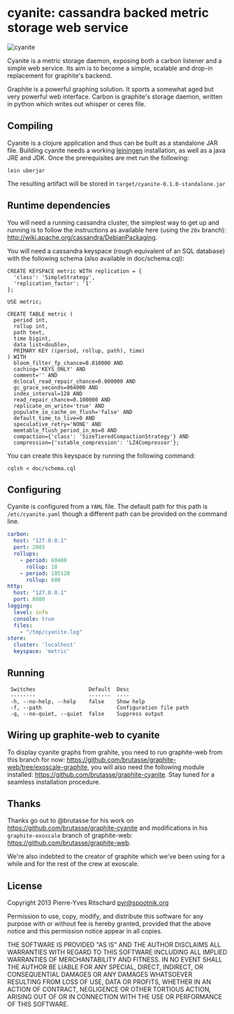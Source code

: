 cyanite: cassandra backed metric storage web service
====================================================

![cyanite](http://upload.wikimedia.org/wikipedia/commons/thumb/0/00/Kyanite_crystals.jpg/320px-Kyanite_crystals.jpg)

Cyanite is a metric storage daemon, exposing both
a carbon listener and a simple web service. Its aim is
to become a simple, scalable and drop-in replacement for
graphite's backend.

Graphite is a powerful graphing solution. It sports a somewhat aged but
very powerful web interface. Carbon is graphite's storage daemon,
written in python which writes out whisper or ceres file.

## Compiling

Cyanite is a clojure application and thus can be built as a standalone JAR file.
Building cyanite needs a working [leiningen](http://leiningen.org) installation,
as well as a java JRE and JDK. Once the prerequisites are met run the following:

```
lein uberjar
```

The resulting artifact will be stored in `target/cyanite-0.1.0-standalone.jar`

## Runtime dependencies

You will need a running cassandra cluster, the simplest way to get up and running
is to follow the instructions as available here (using the `20x` branch):
http://wiki.apache.org/cassandra/DebianPackaging.

You will need a cassandra keyspace (rough equivalent of an SQL database) with the
following schema (also available in doc/schema.cql):

```
CREATE KEYSPACE metric WITH replication = {
  'class': 'SimpleStrategy',
  'replication_factor': '1'
};

USE metric;

CREATE TABLE metric (
  period int,
  rollup int,
  path text,
  time bigint,
  data list<double>,
  PRIMARY KEY ((period, rollup, path), time)
) WITH
  bloom_filter_fp_chance=0.010000 AND
  caching='KEYS_ONLY' AND
  comment='' AND
  dclocal_read_repair_chance=0.000000 AND
  gc_grace_seconds=864000 AND
  index_interval=128 AND
  read_repair_chance=0.100000 AND
  replicate_on_write='true' AND
  populate_io_cache_on_flush='false' AND
  default_time_to_live=0 AND
  speculative_retry='NONE' AND
  memtable_flush_period_in_ms=0 AND
  compaction={'class': 'SizeTieredCompactionStrategy'} AND
  compression={'sstable_compression': 'LZ4Compressor'};

```

You can create this keyspace by running the following command:

```
cqlsh < doc/schema.cql
```

## Configuring

Cyanite is configured from a `YAML` file. The default path for this
path is `/etc/cyanite.yaml` though a different path can be provided
on the command line.

```yaml
carbon:
  host: "127.0.0.1"
  port: 2003
  rollups:
    - period: 60480
      rollup: 10
    - period: 105120
      rollup: 600
http:
  host: "127.0.0.1"
  port: 8080
logging:
  level: info
  console: true
  files:
    - "/tmp/cyanite.log"
store:
  cluster: 'localhost'
  keyspace: 'metric'
```

## Running

```
 Switches                 Default  Desc
 --------                 -------  ----
 -h, --no-help, --help    false    Show help
 -f, --path                        Configuration file path
 -q, --no-quiet, --quiet  false    Suppress output
```

## Wiring up graphite-web to cyanite

To display cyanite graphs from grahite, you need to run graphite-web
from this branch for now: https://github.com/brutasse/graphite-web/tree/exoscale-graphite, you
will also need the following module installed: https://github.com/brutasse/graphite-cyanite.
Stay tuned for a seamless installation procedure.

## Thanks

Thanks go out to @brutasse for his work on https://github.com/brutasse/graphite-cyanite and modifications
in his `graphite-exoscale` branch of graphite-web: https://github.com/brutasse/graphite-web.

We're also indebted to the creator of graphite which we've been using for a while
and for the rest of the crew at exoscale.

## License

Copyright 2013 Pierre-Yves Ritschard <pyr@spootnik.org>

Permission to use, copy, modify, and distribute this software for any
purpose with or without fee is hereby granted, provided that the above
notice and this permission notice appear in all copies.

THE SOFTWARE IS PROVIDED "AS IS" AND THE AUTHOR DISCLAIMS ALL WARRANTIES
WITH REGARD TO THIS SOFTWARE INCLUDING ALL IMPLIED WARRANTIES OF
MERCHANTABILITY AND FITNESS. IN NO EVENT SHALL THE AUTHOR BE LIABLE FOR
ANY SPECIAL, DIRECT, INDIRECT, OR CONSEQUENTIAL DAMAGES OR ANY DAMAGES
WHATSOEVER RESULTING FROM LOSS OF USE, DATA OR PROFITS, WHETHER IN AN
ACTION OF CONTRACT, NEGLIGENCE OR OTHER TORTIOUS ACTION, ARISING OUT OF
OR IN CONNECTION WITH THE USE OR PERFORMANCE OF THIS SOFTWARE.
